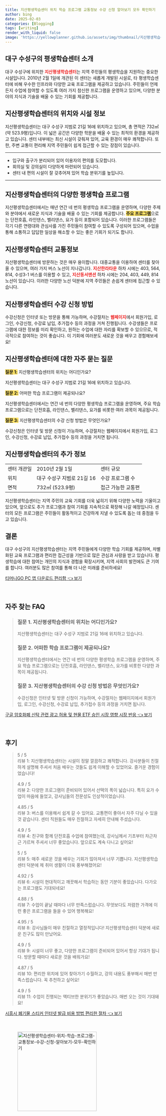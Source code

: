 ```yaml
---
title: 지산평생학습센터 위치 학습 프로그램 교통정보 수강 신청 알아보기 모두 확인하기
author: bing
date: 2025-02-03
categories: [Blogging]
tags: [writing]
render_with_liquid: false
image: 'https://yellowplanner.github.io/assets/img/thumbnail/지산평생학습센터-위치-학습-프로그램-교통정보-수강-신청-알아보기-모두-확인하기.webp'
---
```



<h2 id='평생학습센터_소개'>대구 수성구의 평생학습센터 소개</h2>

<p>대구 수성구에 위치한 <b><span style="color: #ee2323;">지산평생학습센터</span></b>는 지역 주민들의 평생학습을 지원하는 중요한 시설입니다. 2010년 2월 1일에 개관된 이 센터는 새롭게 개발된 시설로, 타 평생학습센터에 비해 우수한 인프라와 다양한 교육 프로그램을 제공하고 있습니다. 주민들이 언제든지 수업에 참여할 수 있도록 여러 가지 참신한 프로그램을 운영하고 있으며, 다양한 분야의 지식과 기술을 배울 수 있는 기회를 제공합니다.</p>

<h2 id='위치와_시설_정보'>지산평생학습센터의 위치와 시설 정보</h2>

<p>지산평생학습센터는 대구 수성구 지범로 21길 16에 위치하고 있으며, 총 면적은 732㎡(약 523.9평)입니다. 이 넓은 공간은 다양한 학문을 배울 수 있는 최적의 환경을 제공하고 있습니다. 센터 내부에는 최신 시설이 갖춰져 있어, 교육 환경이 매우 쾌적합니다. 또한, 주변 교통이 편리해 지역 주민들이 쉽게 접근할 수 있는 장점이 있습니다.</p>

<hr />

<ul>
    <li>입구와 출구가 분리되어 있어 이용자의 편의를 도모합니다.</li>
    <li>회의실 및 강의실이 다양하게 마련되어 있습니다.</li>
    <li>센터 내 편의 시설이 잘 갖추어져 있어 학습 분위기를 높입니다.</li>
</ul>

<hr />

<h2 id='다양한_평생학습_프로그램'>지산평생학습센터의 다양한 평생학습 프로그램</h2>

<p>지산평생학습센터에서는 매년 연간 네 번의 평생학습 프로그램을 운영하며, 다양한 주제와 분야에서 새로운 지식과 기술을 배울 수 있는 기회를 제공합니다. <b><span style="background-color: #ffe066;">주요 프로그램</span></b>으로는 단전호흡, 라인댄스, 벨리댄스, 요가 등이 포함되어 있습니다. 이러한 프로그램들은 각기 다른 연령대와 관심사를 가진 주민들이 참여할 수 있도록 구성되어 있으며, 수업을 통해 소통하고 답답한 일상을 해소할 수 있는 좋은 기회가 되기도 합니다. </p>

<h2 id='교통정보'>지산평생학습센터 교통정보</h2>

<p>지산평생학습센터에 방문하는 것은 매우 용이합니다. 대중교통을 이용하여 센터를 찾아올 수 있으며, 여러 가지 버스 노선이 지나갑니다. <b><span style="color: #ee2323;">지산한라타운</span></b> 하차 시에는 403, 564, 814, 수성3-1 버스를 이용할 수 있고, <b><span style="color: #ee2323;">지산동서맨션</span></b> 하차 시에는 204, 403, 449, 814 노선이 있습니다. 이러한 다양한 노선 덕분에 지역 주민들은 손쉽게 센터에 접근할 수 있습니다.</p>

<h2 id='수강신청_방법'>지산평생학습센터 수강 신청 방법</h2>

<p>수강신청은 인터넷 또는 방문을 통해 가능하며, 수강절차는 <b><span style="color: #ee2323;">웹페이지</span></b>에서 회원가입, 로그인, 수강신청, 수강료 납입, 추가접수 등의 과정을 거쳐 진행됩니다. 수강생들은 프로그램에 대한 정보를 미리 확인하고, 원하는 수업에 대한 자리를 확보할 수 있으므로, 적극적으로 참여하는 것이 좋습니다. 이 기회에 여러분도 새로운 것을 배우고 경험해보세요!</p>

<h2 id='자주_묻는_질문'>지산평생학습센터에 대한 자주 묻는 질문</h2>

<p><b><span style="background-color: #ffe066;">질문 1:</span></b> 지산평생학습센터의 위치는 어디인가요?</p>

<p>지산평생학습센터는 대구 수성구 지범로 21길 16에 위치하고 있습니다.</p>

<p><b><span style="background-color: #ffe066;">질문 2:</span></b> 어떠한 학습 프로그램이 제공되나요?</p>

<p>지산평생학습센터에서는 연간 네 번의 다양한 평생학습 프로그램을 운영하며, 주요 학습 프로그램으로는 단전호흡, 라인댄스, 벨리댄스, 요가를 비롯한 여러 과목이 제공됩니다.</p>

<p><b><span style="background-color: #ffe066;">질문 3:</span></b> 지산평생학습센터의 수강 신청 방법은 무엇인가요?</p>

<p>수강신청은 인터넷 및 방문 신청이 가능하며, 수강절차는 웹페이지에서 회원가입, 로그인, 수강신청, 수강료 납입, 추가접수 등의 과정을 거치면 됩니다.</p>

<h2 id='추가정보'>지산평생학습센터의 추가 정보</h2>

<table>
    <tr>
        <td>센터 개관일</td>
        <td>2010년 2월 1일</td>
        <td>센터 규모</td>
    </tr>
    <tr>
        <td>위치</td>
        <td>대구 수성구 지범로 21길 16</td>
        <td>수강 프로그램 수</td>
    </tr>
    <tr>
        <td>면적</td>
        <td>732㎡ (523.9평)</td>
        <td>접근 가능한 교통편</td>
    </tr>
</table>

<p>지산평생학습센터는 지역 주민의 교육 기회를 더욱 넓히기 위해 다양한 노력을 기울이고 있으며, 앞으로도 추가 프로그램과 참여 기회를 지속적으로 확장해 나갈 예정입니다. 센터의 모든 프로그램은 주민들이 활동적이고 건강하게 지낼 수 있도록 돕는 데 중점을 두고 있습니다.</p>

<h2 id='결론'>결론</h2>

<p>대구 수성구의 지산평생학습센터는 지역 주민들에게 다양한 학습 기회를 제공하며, 차별화된 교육 프로그램과 편리한 접근성을 기반으로 많은 관심과 사랑을 받고 있습니다. 평생학습에 대한 참여는 개인의 지식과 경험을 확장시키며, 지역 사회의 발전에도 큰 기여를 합니다. 여러분도 많은 참여를 통해 더 나은 미래를 준비하세요!</p>


<p><a class="click-button" title="티머니GO PC 앱 다운로드 편리함" href="https://yellowplanner.github.io/posts/%ED%8B%B0%EB%A8%B8%EB%8B%88GO-PC-%EC%95%B1-%EB%8B%A4%EC%9A%B4%EB%A1%9C%EB%93%9C-%ED%8E%B8%EB%A6%AC%ED%95%A8/" rel="dofollow">티머니GO PC 앱 다운로드 편리함 👈 보기</a></p><br>
<h2 id='자주_찾는_FAQ'>자주 찾는 FAQ</h2>
<div itemscope="" itemtype="https://schema.org/FAQPage"> 
<blockquote> 
<div itemscope="" itemprop="mainEntity" itemtype="https://schema.org/Question"> 
<h3 itemprop="name">질문 1. 지산평생학습센터의 위치는 어디인가요?</h3> 
<div itemscope="" itemprop="acceptedAnswer" itemtype="https://schema.org/Answer"> 
<span itemprop="text"> 
<p>지산평생학습센터는 대구 수성구 지범로 21길 16에 위치하고 있습니다.</p> 
</span> 
</div> 
</div> 

<div itemscope="" itemprop="mainEntity" itemtype="https://schema.org/Question"> 
<h3 itemprop="name">질문 2. 어떠한 학습 프로그램이 제공되나요?</h3> 
<div itemscope="" itemprop="acceptedAnswer" itemtype="https://schema.org/Answer"> 
<span itemprop="text"> 
<p>지산평생학습센터에서는 연간 네 번의 다양한 평생학습 프로그램을 운영하며, 주요 학습 프로그램으로는 단전호흡, 라인댄스, 벨리댄스, 요가를 비롯한 다양한 과목이 제공됩니다.</p> 
</span> 
</div> 
</div> 

<div itemscope="" itemprop="mainEntity" itemtype="https://schema.org/Question"> 
<h3 itemprop="name">질문 3. 지산평생학습센터의 수강 신청 방법은 무엇인가요?</h3> 
<div itemscope="" itemprop="acceptedAnswer" itemtype="https://schema.org/Answer"> 
<span itemprop="text"> 
<p>수강신청은 인터넷 및 방문 신청이 가능하며, 수강절차는 웹페이지에서 회원가입, 로그인, 수강신청, 수강료 납입, 추가접수 등의 과정을 거치면 됩니다.</p> 
</span> 
</div> 
</div> 

</blockquote> 
</div>
<p><a class="click-button" title="구글 암호화폐 신탁 관련 광고 허용 및 현물 ETF 승인 시장 영향 시장 반응" href="https://yellowplanner.github.io/posts/%EA%B5%AC%EA%B8%80-%EC%95%94%ED%98%B8%ED%99%94%ED%8F%90-%EC%8B%A0%ED%83%81-%EA%B4%80%EB%A0%A8-%EA%B4%91%EA%B3%A0-%ED%97%88%EC%9A%A9-%EB%B0%8F-%ED%98%84%EB%AC%BC-ETF-%EC%8A%B9%EC%9D%B8-%EC%8B%9C%EC%9E%A5-%EC%98%81%ED%96%A5-%EC%8B%9C%EC%9E%A5-%EB%B0%98%EC%9D%91/" rel="dofollow">구글 암호화폐 신탁 관련 광고 허용 및 현물 ETF 승인 시장 영향 시장 반응 👈 보기</a></p><br>
<h2 id='후기'>후기</h2>
<div itemscope itemtype="https://schema.org/Product">
  <blockquote>
  <div itemprop="review" itemscope itemtype="https://schema.org/Review">
      <div itemprop="reviewRating" itemscope itemtype="https://schema.org/Rating"> <span itemprop="ratingValue">5</span> / <span itemprop="bestRating">5</span> </div>
      <span itemprop="reviewBody">리뷰 1: 지산평생학습센터는 시설이 정말 깔끔하고 쾌적합니다. 강사분들이 친절하게 설명해 주셔서 처음 배우는 것들도 쉽게 이해할 수 있었어요. 즐거운 경험이었습니다!</span>
  </div>
  <br>
  <div itemprop="review" itemscope itemtype="https://schema.org/Review">
      <div itemprop="reviewRating" itemscope itemtype="https://schema.org/Rating"> <span itemprop="ratingValue">4.9</span> / <span itemprop="bestRating">5</span> </div>
      <span itemprop="reviewBody">리뷰 2: 다양한 프로그램이 준비되어 있어서 선택의 폭이 넓습니다. 특히 요가 수업이 마음에 들었고, 강사님들의 전문성도 인상적이었습니다.</span>
  </div>
  <br>
  <div itemprop="review" itemscope itemtype="https://schema.org/Review">
      <div itemprop="reviewRating" itemscope itemtype="https://schema.org/Rating"> <span itemprop="ratingValue">4.85</span> / <span itemprop="bestRating">5</span> </div>
      <span itemprop="reviewBody">리뷰 3: 버스를 이용해서 쉽게 갈 수 있어요. 교통편이 좋아서 자주 다닐 수 있을 것 같습니다. 센터 직원들도 매우 친절하고 자세히 안내해 주셨습니다.</span>
  </div>
  <br>
  <div itemprop="review" itemscope itemtype="https://schema.org/Review">
      <div itemprop="reviewRating" itemscope itemtype="https://schema.org/Rating"> <span itemprop="ratingValue">4.9</span> / <span itemprop="bestRating">5</span> </div>
      <span itemprop="reviewBody">리뷰 4: 친구와 함께 단전호흡 수업에 참여했는데, 강사님께서 기초부터 차근차근 가르쳐 주셔서 너무 좋았습니다. 앞으로도 계속 다니고 싶어요!</span>
  </div>
  <br>
  <div itemprop="review" itemscope itemtype="https://schema.org/Review">
      <div itemprop="reviewRating" itemscope itemtype="https://schema.org/Rating"> <span itemprop="ratingValue">5</span> / <span itemprop="bestRating">5</span> </div>
      <span itemprop="reviewBody">리뷰 5: 매주 새로운 것을 배우는 기회가 많아져서 너무 기쁩니다. 지산평생학습센터 덕분에 제 취미 생활이 더욱 풍부해졌어요!</span>
  </div>
  <br>
  <div itemprop="review" itemscope itemtype="https://schema.org/Review">
      <div itemprop="reviewRating" itemscope itemtype="https://schema.org/Rating"> <span itemprop="ratingValue">4.92</span> / <span itemprop="bestRating">5</span> </div>
      <span itemprop="reviewBody">리뷰 6: 시설이 현대적이고 깨끗해서 학습하는 동안 기분이 좋았습니다. 다가오는 프로그램도 기대되네요!</span>
  </div>
  <br>
  <div itemprop="review" itemscope itemtype="https://schema.org/Review">
      <div itemprop="reviewRating" itemscope itemtype="https://schema.org/Rating"> <span itemprop="ratingValue">4.88</span> / <span itemprop="bestRating">5</span> </div>
      <span itemprop="reviewBody">리뷰 7: 수업이 끝날 때마다 너무 만족스럽습니다. 무엇보다도 저렴한 가격에 이런 좋은 프로그램을 들을 수 있어 행복해요!</span>
  </div>
  <br>
  <div itemprop="review" itemscope itemtype="https://schema.org/Review">
      <div itemprop="reviewRating" itemscope itemtype="https://schema.org/Rating"> <span itemprop="ratingValue">4.95</span> / <span itemprop="bestRating">5</span> </div>
      <span itemprop="reviewBody">리뷰 8: 강사님들이 매우 친절하고 열정적입니다! 지산평생학습센터 덕분에 새로운 친구도 많이 만났어요.</span>
  </div>
  <br>
  <div itemprop="review" itemscope itemtype="https://schema.org/Review">
      <div itemprop="reviewRating" itemscope itemtype="https://schema.org/Rating"> <span itemprop="ratingValue">4.9</span> / <span itemprop="bestRating">5</span> </div>
      <span itemprop="reviewBody">리뷰 9: 시설이 너무 좋고, 다양한 프로그램이 준비되어 있어서 항상 기대가 됩니다. 방문할 때마다 새로운 것을 배워가요!</span>
  </div>
  <br>
  <div itemprop="review" itemscope itemtype="https://schema.org/Review">
      <div itemprop="reviewRating" itemscope itemtype="https://schema.org/Rating"> <span itemprop="ratingValue">4.87</span> / <span itemprop="bestRating">5</span> </div>
      <span itemprop="reviewBody">리뷰 10: 편리한 위치에 있어 찾아가기 수월하고, 강의 내용도 풍부해서 매번 만족스럽습니다. 꼭 추천하고 싶어요!</span>
  </div>
  <br>
  <div itemprop="review" itemscope itemtype="https://schema.org/Review">
      <div itemprop="reviewRating" itemscope itemtype="https://schema.org/Rating"> <span itemprop="ratingValue">4.9</span> / <span itemprop="bestRating">5</span> </div>
      <span itemprop="reviewBody">리뷰 11: 수업이 진행되는 액티브한 분위기가 좋았습니다. 매번 오는 것이 기대돼요!</span>
  </div>
  </blockquote>
</div>
<p><a class="click-button" title="시흥시 폐기물 스티커 인터넷 발급 비용 방법 편리한 절차" href="https://yellowplanner.github.io/posts/%EC%8B%9C%ED%9D%A5%EC%8B%9C-%ED%8F%90%EA%B8%B0%EB%AC%BC-%EC%8A%A4%ED%8B%B0%EC%BB%A4-%EC%9D%B8%ED%84%B0%EB%84%B7-%EB%B0%9C%EA%B8%89-%EB%B9%84%EC%9A%A9-%EB%B0%A9%EB%B2%95-%ED%8E%B8%EB%A6%AC%ED%95%9C-%EC%A0%88%EC%B0%A8/" rel="dofollow">시흥시 폐기물 스티커 인터넷 발급 비용 방법 편리한 절차 👈 보기</a></p><br>
<figure class="image"><img src="https://yellowplanner.github.io/assets/img/thumbnail/지산평생학습센터-위치-학습-프로그램-교통정보-수강-신청-알아보기-모두-확인하기.webp" alt="지산평생학습센터-위치-학습-프로그램-교통정보-수강-신청-알아보기-모두-확인하기" width="256" height="256"></figure>